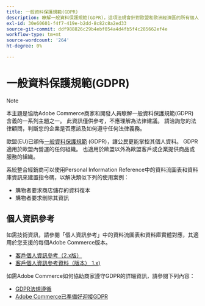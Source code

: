 ```yaml
---
title: 一般資料保護規範(GDPR)
description: 瞭解一般資料保護規範(GDPR)，這項法規會針對歐盟和歐洲經濟區的所有個人監管資料保護和隱私權。
exl-id: 30e60601-f4f7-419e-b2dd-8c82c8a2ed33
source-git-commit: ddf988826c29b4ebf054a4d4fb5f4c285662ef4e
workflow-type: tm+mt
source-wordcount: '264'
ht-degree: 0%

---
```


# 一般資料保護規範(GDPR)

>[!NOTE]
>
>本主題是協助Adobe Commerce商家和開發人員瞭解一般資料保護規範(GDPR)含義的一系列主題之一。 此資訊僅供參考，不應理解為法律建議。 請洽詢您的法律顧問，判斷您的企業是否應該及如何遵守任何法律義務。

歐盟(EU)已頒佈[一般資料保護規範](https://ec.europa.eu/info/law/law-topic/data-protection_en) (GDPR)，讓公民更能掌控其個人資料。 GDPR適用於歐盟內營運的任何組織。 也適用於歐盟以外為歐盟客戶或企業提供商品或服務的組織。

系統整合經銷商可以使用Personal Information Reference中的資料流圖表和資料庫資訊來建置指令碼，以解決類似下列的使用案例：

- 購物者要求商店儲存的資料復本
- 購物者要求刪除其資訊

## 個人資訊參考

如需技術資訊，請參閱「個人資訊參考」中的資料流圖表和資料庫實體對應，其適用於您支援的每個Adobe Commerce版本。

- [客戶個人資訊參考（2.x版）](data-m2.md)
- [客戶個人資訊參考資料（版本） 1.x)](data-m1.md)

如需Adobe Commerce如何協助商家遵守GDPR的詳細資訊，請參閱下列內容：

- [GDPR法規遵循](https://experienceleague.adobe.com/docs/commerce-admin/start/compliance/privacy/compliance-gdpr.html?lang=zh-Hant)
- [Adobe Commerce已準備好迎接GDPR](https://business.adobe.com/tw/privacy/general-data-protection-regulation.html)
